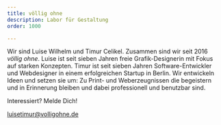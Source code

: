 ```yaml
---
title: völlig ohne
description: Labor für Gestaltung
order: 1000

---
```


Wir sind Luise Wilhelm und Timur Celikel. Zusammen sind wir seit 2016 *völlig ohne*. Luise ist seit sieben Jahren freie Grafik-Designerin mit Fokus auf starken Konzepten. Timur ist seit sieben Jahren Software-Entwickler und Webdesigner in einem erfolgreichen Startup in Berlin. Wir entwickeln Ideen und setzen sie um: Zu Print- und Weberzeugnissen die begeistern und in Erinnerung bleiben und dabei professionell und benutzbar sind.

Interessiert? Melde Dich!  

<a href='mailto:%22Völlig%20Ohne%22%3cluisetimur@volligohne.de%3e'>
    luisetimur@volligohne.de
</a>